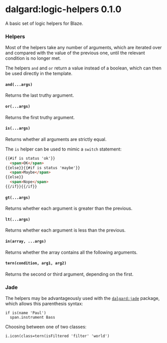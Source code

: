 dalgard:logic-helpers 0.1.0
===========================

A basic set of logic helpers for Blaze.


### Helpers

Most of the helpers take any number of arguments, which are iterated over and compared with the value of the previous one, until the relevant condition is no longer met.

The helpers `and` and `or` return a value instead of a boolean, which can then be used directly in the template.

#### `and(...args)`

Returns the last truthy argument.

#### `or(...args)`

Returns the first truthy argument.

#### `is(...args)`

Returns whether all arguments are strictly equal.

The `is` helper can be used to mimic a `switch` statement:

```html
{{#if is status 'ok'}}
  <span>OK</span>
{{else}}{{#if is status 'maybe'}}
  <span>Maybe</span>
{{else}}
  <span>Nope</span>
{{/if}}{{/if}}
```

#### `gt(...args)`

Returns whether each argument is greater than the previous.

#### `lt(...args)`

Returns whether each argument is less than the previous.

#### `in(array, ...args)`

Returns whether the array contains all the following arguments.

#### `tern(condition, arg1, arg2)`

Returns the second or third argument, depending on the first.


### Jade

The helpers may be advantageously used with the [`dalgard:jade`](https://github.com/dalgard/meteor-jade) package, which allows this parenthesis syntax:

```jade
if is(name 'Paul')
  span.instrument Bass
```

Choosing between one of two classes:

```jade
i.icon(class=tern(isFiltered 'filter' 'world')
```

